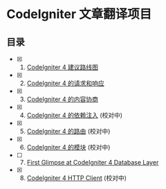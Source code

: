 # CodeIgniter 文章翻译项目

## 目录

- [x] 1. [CodeIgniter 4 建议路线图](codeigniter-4-proposed-roadmap.md)
- [x] 2. [CodeIgniter 4 的请求和响应](requests-and-responses-in-codeigniter-4.md)
- [x] 3. [CodeIgniter 4 的内容协商](content-negotiation-in-codeigniter-4.md)
- [x] 4. [CodeIgniter 4 的依赖注入](dependency-injection-in-codeigniter-4.md) (校对中)
- [x] 5. [CodeIgniter 4 的路由](routes-in-codeigniter-4.md) (校对中)
- [x] 6. [CodeIgniter 4 的模块](modules-in-codeigniter-4.md) (校对中)
- [ ] 7. [First Glimpse at CodeIgniter 4 Database Layer](first-glimpse-at-codeigniter-4-database-layer.md)
- [x] 8. [CodeIgniter 4 HTTP Client](codeigniter-4-http-client.md) (校对中)
